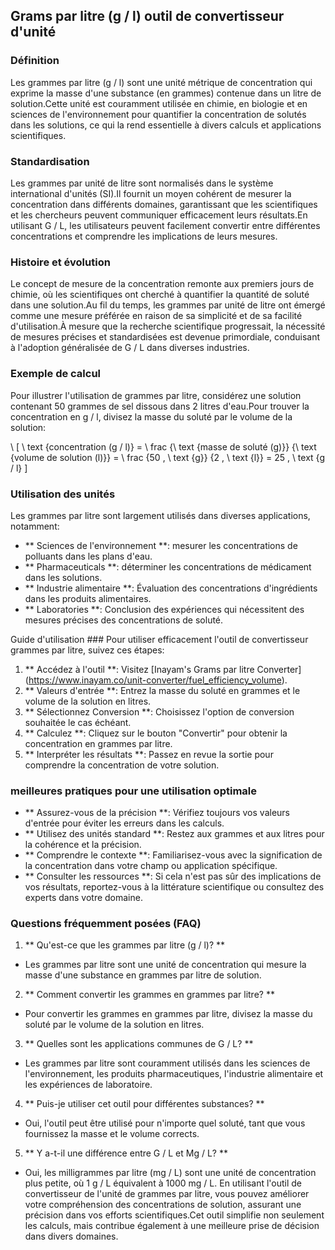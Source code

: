 ## Grams par litre (g / l) outil de convertisseur d'unité

### Définition
Les grammes par litre (g / l) sont une unité métrique de concentration qui exprime la masse d'une substance (en grammes) contenue dans un litre de solution.Cette unité est couramment utilisée en chimie, en biologie et en sciences de l'environnement pour quantifier la concentration de solutés dans les solutions, ce qui la rend essentielle à divers calculs et applications scientifiques.

### Standardisation
Les grammes par unité de litre sont normalisés dans le système international d'unités (SI).Il fournit un moyen cohérent de mesurer la concentration dans différents domaines, garantissant que les scientifiques et les chercheurs peuvent communiquer efficacement leurs résultats.En utilisant G / L, les utilisateurs peuvent facilement convertir entre différentes concentrations et comprendre les implications de leurs mesures.

### Histoire et évolution
Le concept de mesure de la concentration remonte aux premiers jours de chimie, où les scientifiques ont cherché à quantifier la quantité de soluté dans une solution.Au fil du temps, les grammes par unité de litre ont émergé comme une mesure préférée en raison de sa simplicité et de sa facilité d'utilisation.À mesure que la recherche scientifique progressait, la nécessité de mesures précises et standardisées est devenue primordiale, conduisant à l'adoption généralisée de G / L dans diverses industries.

### Exemple de calcul
Pour illustrer l'utilisation de grammes par litre, considérez une solution contenant 50 grammes de sel dissous dans 2 litres d'eau.Pour trouver la concentration en g / l, divisez la masse du soluté par le volume de la solution:

\ [
\ text {concentration (g / l)} = \ frac {\ text {masse de soluté (g)}} {\ text {volume de solution (l)}} = \ frac {50 \, \ text {g}} {2 \, \ text {l}} = 25 \, \ text {g / l}
\]

### Utilisation des unités
Les grammes par litre sont largement utilisés dans diverses applications, notamment:
- ** Sciences de l'environnement **: mesurer les concentrations de polluants dans les plans d'eau.
- ** Pharmaceuticals **: déterminer les concentrations de médicament dans les solutions.
- ** Industrie alimentaire **: Évaluation des concentrations d'ingrédients dans les produits alimentaires.
- ** Laboratories **: Conclusion des expériences qui nécessitent des mesures précises des concentrations de soluté.

Guide d'utilisation ###
Pour utiliser efficacement l'outil de convertisseur grammes par litre, suivez ces étapes:
1. ** Accédez à l'outil **: Visitez [Inayam's Grams par litre Converter] (https://www.inayam.co/unit-converter/fuel_efficiency_volume).
2. ** Valeurs d'entrée **: Entrez la masse du soluté en grammes et le volume de la solution en litres.
3. ** Sélectionnez Conversion **: Choisissez l'option de conversion souhaitée le cas échéant.
4. ** Calculez **: Cliquez sur le bouton "Convertir" pour obtenir la concentration en grammes par litre.
5. ** Interpréter les résultats **: Passez en revue la sortie pour comprendre la concentration de votre solution.

### meilleures pratiques pour une utilisation optimale
- ** Assurez-vous de la précision **: Vérifiez toujours vos valeurs d'entrée pour éviter les erreurs dans les calculs.
- ** Utilisez des unités standard **: Restez aux grammes et aux litres pour la cohérence et la précision.
- ** Comprendre le contexte **: Familiarisez-vous avec la signification de la concentration dans votre champ ou application spécifique.
- ** Consulter les ressources **: Si cela n'est pas sûr des implications de vos résultats, reportez-vous à la littérature scientifique ou consultez des experts dans votre domaine.

### Questions fréquemment posées (FAQ)

1. ** Qu'est-ce que les grammes par litre (g / l)? **
- Les grammes par litre sont une unité de concentration qui mesure la masse d'une substance en grammes par litre de solution.

2. ** Comment convertir les grammes en grammes par litre? **
- Pour convertir les grammes en grammes par litre, divisez la masse du soluté par le volume de la solution en litres.

3. ** Quelles sont les applications communes de G / L? **
- Les grammes par litre sont couramment utilisés dans les sciences de l'environnement, les produits pharmaceutiques, l'industrie alimentaire et les expériences de laboratoire.

4. ** Puis-je utiliser cet outil pour différentes substances? **
- Oui, l'outil peut être utilisé pour n'importe quel soluté, tant que vous fournissez la masse et le volume corrects.

5. ** Y a-t-il une différence entre G / L et Mg / L? **
- Oui, les milligrammes par litre (mg / L) sont une unité de concentration plus petite, où 1 g / L équivalent à 1000 mg / L. En utilisant l'outil de convertisseur de l'unité de grammes par litre, vous pouvez améliorer votre compréhension des concentrations de solution, assurant une précision dans vos efforts scientifiques.Cet outil simplifie non seulement les calculs, mais contribue également à une meilleure prise de décision dans divers domaines.